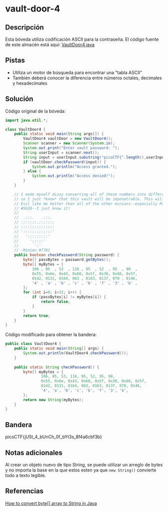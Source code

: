 # vault-door-4

## Descripción
Esta bóveda utiliza codificación ASCII para la contraseña. El código fuente de este almacén está aquí: [VaultDoor4.java](https://jupiter.challenges.picoctf.org/static/c695ee23309d453a3ef369c34cc1bccb/VaultDoor4.java)

## Pistas
- Utiliza un motor de búsqueda para encontrar una "tabla ASCII"
- También deberá conocer la diferencia entre números octales, decimales y hexadecimales

## Solución
Código original de la bóveda:
```java
import java.util.*;

class VaultDoor4 {
    public static void main(String args[]) {
        VaultDoor4 vaultDoor = new VaultDoor4();
        Scanner scanner = new Scanner(System.in);
        System.out.print("Enter vault password: ");
        String userInput = scanner.next();
        String input = userInput.substring("picoCTF{".length(),userInput.length()-1);
        if (vaultDoor.checkPassword(input)) {
            System.out.println("Access granted.");
        } else {
            System.out.println("Access denied!");
        }
    }

    // I made myself dizzy converting all of these numbers into different bases,
    // so I just *know* that this vault will be impenetrable. This will make Dr.
    // Evil like me better than all of the other minions--especially Minion
    // #5620--I just know it!
    //
    //  .:::.   .:::.
    // :::::::.:::::::
    // :::::::::::::::
    // ':::::::::::::'
    //   ':::::::::'
    //     ':::::'
    //       ':'
    // -Minion #7781
    public boolean checkPassword(String password) {
        byte[] passBytes = password.getBytes();
        byte[] myBytes = {
            106 , 85  , 53  , 116 , 95  , 52  , 95  , 98  ,
            0x55, 0x6e, 0x43, 0x68, 0x5f, 0x30, 0x66, 0x5f,
            0142, 0131, 0164, 063 , 0163, 0137, 070 , 0146,
            '4' , 'a' , '6' , 'c' , 'b' , 'f' , '3' , 'b' ,
        };
        for (int i=0; i<32; i++) {
            if (passBytes[i] != myBytes[i]) {
                return false;
            }
        }
        return true;
    }
}
```

Código modificado para obtener la bandera:
```java
public class VaultDoor4 {  
    public static void main(String[] args) {  
        System.out.println(VaultDoor4.checkPassword());  
    }  
  
    public static String checkPassword() {  
        byte[] myBytes = {  
                106, 85, 53, 116, 95, 52, 95, 98,  
                0x55, 0x6e, 0x43, 0x68, 0x5f, 0x30, 0x66, 0x5f,  
                0142, 0131, 0164, 063, 0163, 0137, 070, 0146,  
                '4', 'a', '6', 'c', 'b', 'f', '3', 'b',  
        };  
        return new String(myBytes);  
    }  
}
```

## Bandera
picoCTF{jU5t_4_bUnCh_0f_bYt3s_8f4a6cbf3b}

## Notas adicionales
Al crear un objeto nuevo de tipo String, se puede utilizar un arreglo de bytes y no importa la base en la que estos esten ya que `new String()` convierte todo a texto legible.

## Referencias
[How to convert byte[] array to String in Java](https://mkyong.com/java/how-do-convert-byte-array-to-string-in-java/)
